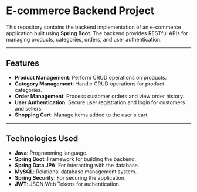 # E-commerce Backend Project

This repository contains the backend implementation of an e-commerce application built using **Spring Boot**. The backend provides RESTful APIs for managing products, categories, orders, and user authentication.

---

## Features

- **Product Management**: Perform CRUD operations on products.
- **Category Management**: Handle CRUD operations for product categories.
- **Order Management**: Process customer orders and view order history.
- **User Authentication**: Secure user registration and login for customers and sellers.
- **Shopping Cart**: Manage items added to the user's cart.

---

## Technologies Used

- **Java**: Programming language.
- **Spring Boot**: Framework for building the backend.
- **Spring Data JPA**: For interacting with the database.
- **MySQL**: Relational database management system.
- **Spring Security**: For securing the application.
- **JWT**: JSON Web Tokens for authentication.
